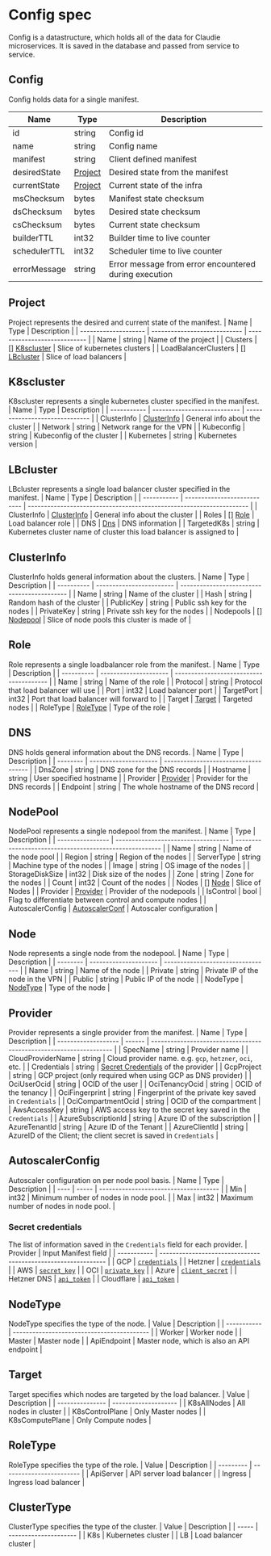 # Config spec

Config is a datastructure, which holds all of the data for Claudie microservices. It is saved in the database and passed from service to service.

## Config

Config holds data for a single manifest.

  | Name         | Type                | Description                                           |
  | ------------ | ------------------- | ----------------------------------------------------- |
  | id           | string              | Config id                                             |
  | name         | string              | Config name                                           |
  | manifest     | string              | Client defined manifest                               |
  | desiredState | [Project](#project) | Desired state from the manifest                       |
  | currentState | [Project](#project) | Current state of the infra                            |
  | msChecksum   | bytes               | Manifest state checksum                               |
  | dsChecksum   | bytes               | Desired state checksum                                |
  | csChecksum   | bytes               | Current state checksum                                |
  | builderTTL   | int32               | Builder time to live counter                          |
  | schedulerTTL | int32               | Scheduler time to live counter                        |
  | errorMessage | string              | Error message from error encountered during execution |

## Project

Project represents the desired and current state of the manifest.
  | Name                 | Type                         | Description                  |
  | -------------------- | ---------------------------- | ---------------------------- |
  | Name                 | string                       | Name of the project          |
  | Clusters             | [] [K8scluster](#k8scluster) | Slice of kubernetes clusters |
  | LoadBalancerClusters | [] [LBcluster](#lbcluster)   | Slice of load balancers      |

## K8scluster

K8scluster represents a single kubernetes cluster specified in the manifest.
  | Name        | Type                        | Description                    |
  | ----------- | --------------------------- | ------------------------------ |
  | ClusterInfo | [ClusterInfo](#clusterinfo) | General info about the cluster |
  | Network     | string                      | Network range for the VPN      |
  | Kubeconfig  | string                      | Kubeconfig of the cluster      |
  | Kubernetes  | string                      | Kubernetes version             |

## LBcluster

LBcluster represents a single load balancer cluster specified in the manifest.
  | Name        | Type                        | Description                                                          |
  | ----------- | --------------------------- | -------------------------------------------------------------------- |
  | ClusterInfo | [ClusterInfo](#clusterinfo) | General info about the cluster                                       |
  | Roles       | [] [Role](#role)            | Load balancer role                                                   |
  | DNS         | [Dns](#dns)                 | DNS information                                                      |
  | TargetedK8s | string                      | Kubernetes cluster name of cluster this load balancer is assigned to |

## ClusterInfo

ClusterInfo holds general information about the clusters.
  | Name       | Type                     | Description                                 |
  | ---------- | ------------------------ | ------------------------------------------- |
  | Name       | string                   | Name of the cluster                         |
  | Hash       | string                   | Random hash of the cluster                  |
  | PublicKey  | string                   | Public ssh key for the nodes                |
  | PrivateKey | string                   | Private ssh key for the nodes               |
  | Nodepools  | [] [Nodepool](#nodepool) | Slice of node pools this cluster is made of |

## Role

Role represents a single loadbalancer role from the manifest.
  | Name       | Type                  | Description                             |
  | ---------- | --------------------- | --------------------------------------- |
  | Name       | string                | Name of the role                        |
  | Protocol   | string                | Protocol that load balancer will use    |
  | Port       | int32                 | Load balancer port                      |
  | TargetPort | int32                 | Port that load balancer will forward to |
  | Target     | [Target](#target)     | Targeted nodes                          |
  | RoleType   | [RoleType](#roletype) | Type of the role                        |

## DNS

DNS holds general information about the DNS records.
  | Name     | Type                  | Description                          |
  | -------- | --------------------- | ------------------------------------ |
  | DnsZone  | string                | DNS zone for the DNS records         |
  | Hostname | string                | User specified hostname              |
  | Provider | [Provider](#provider) | Provider for the DNS records         |
  | Endpoint | string                | The whole hostname of the DNS record |

## NodePool

NodePool represents a single nodepool from the manifest.
  | Name             | Type                                | Description                                             |
  | ---------------- | ----------------------------------- | ------------------------------------------------------- |
  | Name             | string                              | Name of the node pool                                   |
  | Region           | string                              | Region of the nodes                                     |
  | ServerType       | string                              | Machine type of the nodes                               |
  | Image            | string                              | OS image of the nodes                                   |
  | StorageDiskSize  | int32                               | Disk size of the nodes                                  |
  | Zone             | string                              | Zone for the nodes                                      |
  | Count            | int32                               | Count of the nodes                                      |
  | Nodes            | [] [Node](#node)                    | Slice of Nodes                                          |
  | Provider         | [Provider](#provider)               | Provider of the nodepools                               |
  | IsControl        | bool                                | Flag to differentiate between control and compute nodes |
  | AutoscalerConfig | [AutoscalerConf](#autoscalerconfig) | Autoscaler configuration                                |

## Node

Node represents a single node from the nodepool.
  | Name     | Type                  | Description                       |
  | -------- | --------------------- | --------------------------------- |
  | Name     | string                | Name of the node                  |
  | Private  | string                | Private IP of the node in the VPN |
  | Public   | string                | Public IP of the node             |
  | NodeType | [NodeType](#nodetype) | Type of the node                  |
  
## Provider

Provider represents a single provider from the manifest.
  | Name                | Type   | Description                                                        |
  | ------------------- | ------ | ------------------------------------------------------------------ |
  | SpecName            | string | Provider name                                                      |
  | CloudProviderName   | string | Cloud provider name. e.g. `gcp`, `hetzner`, `oci`, etc.            |
  | Credentials         | string | [Secret Credentials](#secret-credentials) of the provider          |
  | GcpProject          | string | GCP project (only required when using GCP as DNS provider)         |
  | OciUserOcid         | string | OCID of the user                                                   |
  | OciTenancyOcid      | string | OCID of the tenancy                                                |
  | OciFingerprint      | string | Fingerprint of the private key saved in `Credentials`              |
  | OciCompartmentOcid  | string | OCID of the compartment                                            |
  | AwsAccessKey        | string | AWS access key to the secret key saved in the `Credentials`        |
  | AzureSubscriptionId | string | Azure ID of the subscription                                       |
  | AzureTenantId       | string | Azure ID of the Tenant                                             |
  | AzureClientId       | string | AzureID of the Client; the client secret is saved in `Credentials` |

## AutoscalerConfig

Autoscaler configuration on per node pool basis.
| Name | Type  | Description                           |
| ---- | ----- | ------------------------------------- |
| Min  | int32 | Minimum number of nodes in node pool. |
| Max  | int32 | Maximum number of nodes in node pool. |

### Secret credentials

The list of information saved in the `Credentials` field for each provider.
  | Provider    | Input Manifest field                                          |
  | ----------- | ------------------------------------------------------------- |
  | GCP         | [`credentials`](../input-manifest/input-manifest.md#gcp)      |
  | Hetzner     | [`credentials`](../input-manifest/input-manifest.md#hetzner)  |
  | AWS         | [`secret_key`](../input-manifest/input-manifest.md#aws)       |
  | OCI         | [`private_key`](../input-manifest/input-manifest.md#oci)      |
  | Azure       | [`client_secret`](../input-manifest/input-manifest.md#azure)  |
  | Hetzner DNS | [`api_token`](../input-manifest/input-manifest.md#hetznerdns) |
  | Cloudflare  | [`api_token`](../input-manifest/input-manifest.md#cloudflare) |

## NodeType

NodeType specifies the type of the node.
  | Value       | Description                                |
  | ----------- | ------------------------------------------ |
  | Worker      | Worker node                                |
  | Master      | Master node                                |
  | ApiEndpoint | Master node, which is also an API endpoint |

## Target

Target specifies which nodes are targeted by the load balancer.
  | Value           | Description          |
  | --------------- | -------------------- |
  | K8sAllNodes     | All nodes in cluster |
  | K8sControlPlane | Only Master nodes    |
  | K8sComputePlane | Only Compute nodes   |

## RoleType

RoleType specifies the type of the role.
  | Value     | Description              |
  | --------- | ------------------------ |
  | ApiServer | API server load balancer |
  | Ingress   | Ingress load balancer    |

## ClusterType

ClusterType specifies the type of the cluster.
  | Value | Description           |
  | ----- | --------------------- |
  | K8s   | Kubernetes cluster    |
  | LB    | Load balancer cluster |
